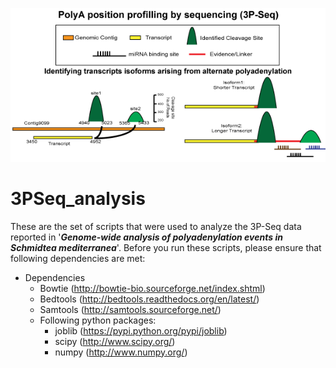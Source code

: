 ![picture alt](https://github.com/VairavanL/3PSeq_analysis/blob/master/3P_Header.gif "PolyA position profiling by sequencing")

# 3PSeq_analysis
These are the set of scripts that were used to analyze the 3P-Seq data reported in '***Genome-wide analysis of polyadenylation events in <i>Schmidtea mediterranea</i>***'. Before you run these scripts, please ensure that following dependencies are met:

* Dependencies
  * Bowtie (http://bowtie-bio.sourceforge.net/index.shtml)
  * Bedtools (http://bedtools.readthedocs.org/en/latest/)
  * Samtools (http://samtools.sourceforge.net/)
  * Following python packages:
    * joblib (https://pypi.python.org/pypi/joblib)
    * scipy (http://www.scipy.org/)
    * numpy (http://www.numpy.org/)
